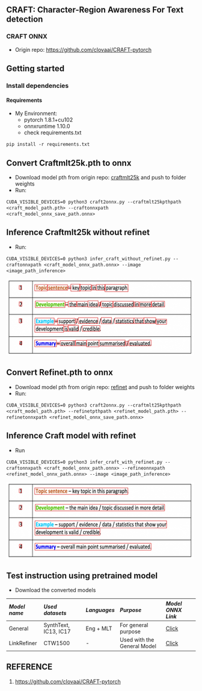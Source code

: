 ## CRAFT: Character-Region Awareness For Text detection
### CRAFT ONNX

- Origin repo: https://github.com/clovaai/CRAFT-pytorch

## Getting started
### Install dependencies
#### Requirements
- My Environment: 
    - pytorch 1.8.1+cu102
    - onnxruntime 1.10.0
    - check requirements.txt
```
pip install -r requirements.txt
```

## Convert Craftmlt25k.pth to onnx 
- Download model pth from origin repo: [craftmlt25k](https://drive.google.com/file/d/1Jk4eGD7crsqCCg9C9VjCLkMN3ze8kutZ/view) and push to folder weights
- Run:
```
CUDA_VISIBLE_DEVICES=0 python3 craft2onnx.py --craftmlt25kpthpath <craft_model_path.pth> --craftonnxpath <craft_model_onnx_save_path.onnx>
```

## Inference Craftmlt25k without refinet
- Run:
```
CUDA_VISIBLE_DEVICES=0 python3 infer_craft_without_refinet.py --craftonnxpath <craft_model_onnx_path.onnx> --image <image_path_inference>
```
<img width="500" alt="teaser" src="result/result_without_refinet.jpg">

## Convert Refinet.pth to onnx
- Download model pth from origin repo: [refinet](https://drive.google.com/file/d/1XSaFwBkOaFOdtk4Ane3DFyJGPRw6v5bO/view) and push to folder weights
- Run:
```
CUDA_VISIBLE_DEVICES=0 python3 craft2onnx.py --craftmlt25kpthpath <craft_model_path.pth> --refinetpthpath <refinet_model_path.pth> --refinetonnxpath <refinet_model_onnx_save_path.onnx>
```

## Inference Craft model with refinet 
- Run
```
CUDA_VISIBLE_DEVICES=0 python3 infer_craft_with_refinet.py --craftonnxpath <craft_model_onnx_path.onnx> --refineonnxpath <refinet_model_onnx_path.onnx> --image <image_path_inference>
```
<img width="500" alt="teaser" src="result/result_with_refinet.jpg">

## Test instruction using pretrained model
- Download the converted models

 *Model name* | *Used datasets* | *Languages* | *Purpose* | *Model ONNX Link* |
 | :--- | :--- | :--- | :--- | :--- |
General | SynthText, IC13, IC17 | Eng + MLT | For general purpose | [Click]()
LinkRefiner | CTW1500 | - | Used with the General Model | [Click](https://drive.google.com/file/d/1owsijdhNvodzXqE8ucZNAg69f7hjoMar/view?usp=share_link)

## REFERENCE
1. https://github.com/clovaai/CRAFT-pytorch